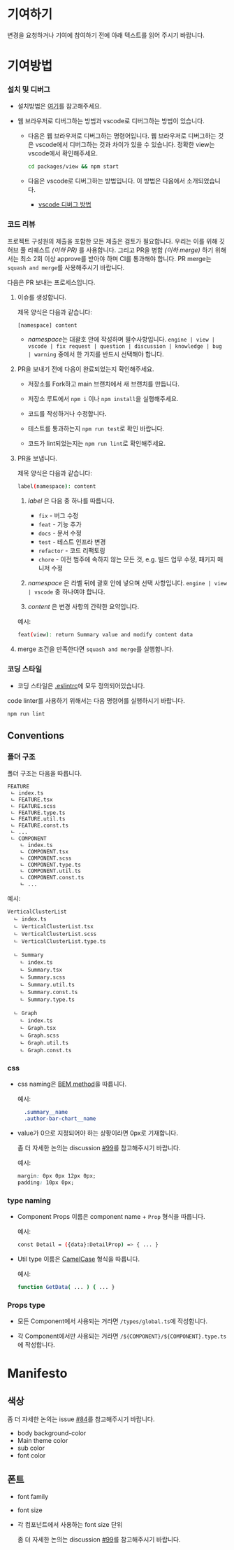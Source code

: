 # 기여하기

변경을 요청하거나 기여에 참여하기 전에 아래 텍스트를 읽어 주시기 바랍니다.

# 기여방법

### 설치 및 디버그

* 설치방법은 [여기](https://github.com/githru/githru-vscode-ext/blob/main/CONTRIBUTING.md#installation)를 참고해주세요.

* 웹 브라우저로 디버그하는 방법과 vscode로 디버그하는 방법이 있습니다. 

  * 다음은 웹 브라우저로 디버그하는 명령어입니다. 웹 브라우저로 디버그하는 것은 vscode에서 디버그하는 것과 차이가 있을 수 있습니다. 정확한 view는 vscode에서 확인해주세요.

    ```bash
    cd packages/view && npm start
    ```

  * 다음은 vscode로 디버그하는 방법입니다. 이 방법은 다음에서 소개되었습니다.
    * [vscode 디버그 방법](https://github.com/githru/githru-vscode-ext/blob/main/CONTRIBUTING.md#debugging)



### 코드 리뷰

프로젝트 구성원의 제출을 포함한 모든 제출은 검토가 필요합니다. 우리는 이를 위해 깃허브 풀 리퀘스트 *(이하 PR)* 를 사용합니다. 그리고 PR을 병합 *(이하 merge)* 하기 위해서는 최소 2회 이상 approve를 받아야 하며 CI를 통과해야 합니다. PR merge는 `squash and merge`를 사용해주시기 바랍니다.

다음은 PR 보내는 프로세스입니다.

1. 이슈를 생성합니다.

    제목 양식은 다음과 같습니다:
      ```bash
      [namespace] content
      ```

      * *namespace*는 대괄호 안에 작성하며 필수사항입니다. `engine | view | vscode | fix request | question | discussion | knowledge | bug | warning` 중에서 한 가지를 반드시 선택해야 합니다.


2. PR을 보내기 전에 다음이 완료되었는지 확인해주세요.

    * 저장소를 Fork하고 main 브랜치에서 새 브랜치를 만듭니다.
    
    * 저장소 루트에서 `npm i` 이나 `npm install`을 실행해주세요.

    * 코드를 작성하거나 수정합니다.

    * 테스트를 통과하는지 `npm run test`로 확인 바랍니다.

    * 코드가 lint되었는지는 `npm run lint`로 확인해주세요.

3. PR을 보냅니다.

    제목 양식은 다음과 같습니다:
    ```bash
    label(namespace): content
    ```

    1. *label* 은 다음 중 하나를 따릅니다.

        * `fix` - 버그 수정
        * `feat` - 기능 추가
        * `docs` - 문서 수정
        * `test` - 테스트 인프라 변경
        * `refactor` - 코드 리팩토링
        * `chore` - 이전 범주에 속하지 않는 모든 것, e.g. 빌드 업무 수정, 패키지 매니저 수정

    2. *namespace* 은 라벨 뒤에 괄호 안에 넣으며 선택 사항입니다. `engine | view | vscode` 중 하나여야 합니다.

    3. *content* 은 변경 사항의 간략한 요약입니다.

    예시:
    ```bash
    feat(view): return Summary value and modify content data
    ```

4. merge 조건을 만족한다면 `squash and merge`를 실행합니다.

### 코딩 스타일

- 코딩 스타일은 [.eslintrc](https://github.com/githru/githru-vscode-ext/blob/main/packages/view/.eslintrc.json)에 모두 정의되어있습니다.

code linter를 사용하기 위해서는 다음 명령어를 실행하시기 바랍니다.
```bash
npm run lint
```

## Conventions

### 폴더 구조
폴더 구조는 다음을 따릅니다.

  ```bash
  FEATURE
   ㄴ index.ts
   ㄴ FEATURE.tsx
   ㄴ FEATURE.scss
   ㄴ FEATURE.type.ts
   ㄴ FEATURE.util.ts
   ㄴ FEATURE.const.ts
   ㄴ ...
   ㄴ COMPONENT
      ㄴ index.ts
      ㄴ COMPONENT.tsx
      ㄴ COMPONENT.scss
      ㄴ COMPONENT.type.ts
      ㄴ COMPONENT.util.ts
      ㄴ COMPONENT.const.ts
      ㄴ ...
  ```

  예시:
  ```
  VerticalClusterList
    ㄴ index.ts
    ㄴ VerticalClusterList.tsx
    ㄴ VerticalClusterList.scss
    ㄴ VerticalClusterList.type.ts

    ㄴ Summary
      ㄴ index.ts
      ㄴ Summary.tsx
      ㄴ Summary.scss
      ㄴ Summary.util.ts
      ㄴ Summary.const.ts
      ㄴ Summary.type.ts

    ㄴ Graph
      ㄴ index.ts
      ㄴ Graph.tsx
      ㄴ Graph.scss
      ㄴ Graph.util.ts
      ㄴ Graph.const.ts
  ```

### css

  * css naming은 [BEM method](https://getbem.com/naming/)을 따릅니다.

    예시: 
    ```css
      .summary__name
      .author-bar-chart__name
    ```

  * value가 0으로 지정되어야 하는 상황이라면 0px로 기재합니다.
    
    좀 더 자세한 논의는 discussion [#99](https://github.com/githru/githru-vscode-ext/discussions/99)를 참고해주시기 바랍니다.

    예시:
    ```css
    margin: 0px 0px 12px 0px;
    padding: 10px 0px;
    ```

### type naming

- Component Props 이름은 component name + `Prop` 형식을 따릅니다.

  예시:
  ```bash
  const Detail = ({data}:DetailProp) => { ... }
  ```

- Util type 이름은 [CamelCase](https://en.wikipedia.org/wiki/Camel_case) 형식을 따릅니다.

  예시:
  
    ```bash
    function GetData( ... ) { ... }
    ```

### Props type

- 모든 Component에서 사용되는 거라면 `/types/global.ts`에 작성합니다.

- 각 Component에서만 사용되는 거라면 `/${COMPONENT}/${COMPONENT}.type.ts`에 작성합니다.


# Manifesto

## 색상

좀 더 자세한 논의는 issue [#84](https://github.com/githru/githru-vscode-ext/issues/84)를 참고해주시기 바랍니다.

- body background-color
- Main theme color
- sub color
- font color

## 폰트

- font family
- font size
- 각 컴포넌트에서 사용하는 font size 단위

  좀 더 자세한 논의는 discussion [#99](https://github.com/githru/githru-vscode-ext/discussions/99)를 참고해주시기 바랍니다.